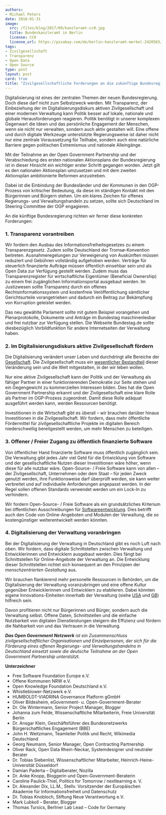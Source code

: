 ```yaml
---
authors: 
- Michael Peters
date: 2018-01-31 
image:
  src: /files/blog/2017/09/kanzleramt-cc0.jpg
  title: Bundeskanzleramt in Berlin
  license: CC0
  license_url: https://pixabay.com/de/berlin-kanzleramt-merkel-2420583/
tags:
- Zivilgesellschaft
- Transparenz 
- Open Data
- Open Source
type: post
layout: post
card: true
title: "Zivilgesellschaftliche Forderungen an die zukünftige Bundesregierung" 
---
```


Digitalisierung ist eines der zentralen Themen der neuen Bundesregierung. Doch diese darf nicht zum Selbstzweck werden. Mit Transparenz, der Einbeziehung der im Digitalisierungsdiskurs aktiven Zivilgesellschaft und einer modernen Verwaltung kann Politik besser auf lokale, nationale und globale Herausforderungen reagieren. Politik benötigt in unserer komplexen Gegenwart die Ideen und das persönliche Engagement der Menschen, wenn sie nicht nur verwalten, sondern auch aktiv gestalten will. Eine offene und durch digitale Werkzeuge unterstützte Regierungsweise ist daher nicht nur eine zentrale Voraussetzung für Teilhabe, sondern auch eine natürliche Barriere gegen politischen Extremismus und nationale Alleingänge.

Mit der Teilnahme an der Open Government Partnership und der Verabschiedung des ersten nationalen Aktionsplans der Bundesregierung ist in dieser Hinsicht ein wichtiger erster Schritt gegangen worden. Jetzt gilt es den nationalen Aktionsplan umzusetzen und mit dem zweiten Aktionsplan ambitionierte Reformen anzustreben.

Dabei ist die Einbindung der Bundesländer und der Kommunen in den OGP-Prozess von kritischer Bedeutung, da diese im ständigen Kontakt mit den Bürgerinnen und Bürgern stehen. Um ein klares Zeichen für offenes Regierungs- und Verwaltungshandeln zu setzen, sollte sich Deutschland im Steering Committee der OGP engagieren.

An die künftige Bundesregierung richten wir ferner diese konkreten Forderungen:

### 1. Transparenz vorantreiben 
Wir fordern den Ausbau des Informationsfreiheitsgesetzes zu einem Transparenzgesetz. Zudem sollte Deutschland der Tromsø-Konvention beitreten. Ausnahmeregelungen zur Verweigerung von Auskünften müssen reduziert und Gebühren vollständig aufgehoben werden. Verträge für steuerlich finanzierte Aufträge müssen öffentlich einsehbar sein und als Open Data zur Verfügung gestellt werden. Zudem muss das Transparenzregister für wirtschaftliche Eigentümer (Beneficial Ownership) zu einem frei zugänglichen Informationsportal ausgebaut werden. Im Justizwesen sollte Transparenz durch ein offenes Rechtsinformationssystem und kostenfreie Veröffentlichung sämtlicher Gerichtsurteile vorangetrieben und dadurch ein Beitrag zur Bekämpfung von Korruption geleistet werden.

Das neu gewählte Parlament sollte mit gutem Beispiel vorangehen und Plenarprotokolle, Dokumente und Anträge im Bundestag maschinenlesbar und frei nutzbar zur Verfügung stellen. Die Webseite Bundestag.de sollte diesbezüglich Vorbildfunktion für andere Internetseiten der Verwaltung haben.

### 2. Im Digitalisierungsdiskurs aktive Zivilgesellschaft fördern
Die Digitalisierung verändert unser Leben und durchdringt alle Bereiche der [Gesellschaft](https://www.stiftung-nv.de/de/publikation/gemeinwohl-im-digitalen-zeitalter-gesamtbrosch%C3%BCre). Die Zivilgesellschaft  muss ein [wesentlicher Bestandteil](https://okfn.de/blog/2017/07/offenheit/) dieser Veränderung sein und die Welt mitgestalten, in der wir leben wollen.

Nur eine aktive Zivilgesellschaft kann der Politik und der Verwaltung als fähiger Partner in einer funktionierenden Demokratie zur Seite stehen und ein Gegengewicht zu kommerziellen Interessen bilden. Dies hat die Open Government Partnership erkannt und der Zivilgesellschaft eine klare Rolle als Partner im OGP-Prozess zugeordnet. Damit diese Rolle adäquat ausgeführt werden kann, werden Ressourcen benötigt.

Investitionen in die Wirtschaft gibt es überall – wir brauchen darüber hinaus Investitionen in die Zivilgesellschaft. Wir fordern, dass mehr öffentliche Fördermittel für zivilgesellschaftliche Projekte im digitalen Bereich niederschwellig bereitgestellt werden, um mehr Menschen zu beteiligen.


### 3. Offener / Freier Zugang zu öffentlich finanzierte Software 
Von öffentlicher Hand finanzierte Software muss öffentlich zugänglich sein. Die Verwaltung gibt jedes Jahr viel Geld für die Entwicklung von Software und der gesellschaftliche Nutzen dieser Investitionen wäre höher, wenn diese für alle nutzbar wäre. Open-Source- / Freie Software kann von allen – der Zivilgesellschaft, Unternehmen oder dem Staat – für jeden Zweck genutzt werden, ihre Funktionsweise darf überprüft werden, sie kann weiter verbreitet und auf individuelle Anforderungen angepasst werden. In der Regel sollen offenen Standards verwendet werden um ein Lock-In zu verhindern.

Wir fordern Open-Source- / Freie Software als ein grundsätzliches Kriterium bei öffentlichen Ausschreibungen für [Softwareentwicklung](https://fsfe.org/news/2017/news-20170913-01.de.html). Dies betrifft auch den Code von Online-Angeboten und Modulen der Verwaltung, die so kostengünstiger weiterentwickelt werden könnten.


### 4. Digitalisierung der Verwaltung voranbringen
Bei der Digitalisierung der Verwaltung in Deutschland gibt es noch Luft nach oben. Wir fordern, dass digitale Schnittstellen zwischen Verwaltung und Entwicklerinnen und Entwicklern ausgebaut werden. Dies fängt bei Schnittstellen für Online-Angebote der Verwaltung an. Die Entwicklung dieser Schnittstellen richtet sich konsequent an den Prinzipien der *menschzentrierten Gestaltung* aus.

Wir brauchen flankierend mehr personelle Ressourcen in Behörden, um die Digitalisierung der Verwaltung voranzubringen und eine offene Kultur gegenüber Entwicklerinnen und Entwicklern zu etablieren. 
Dabei könnten eigene Innovations-Einheiten innerhalb der Verwaltung (siehe [USA](https://18f.gsa.gov/) und [GB](https://gds.blog.gov.uk/)) hilfreich sein. 

Davon profitieren nicht nur Bürgerinnen und Bürger, sondern auch die Verwaltung selbst. Offene Daten, Schnittstellen und die einfache Nutzbarkeit von digitalen Dienstleistungen steigern die Effizienz und fördern die Nahbarkeit von und das Vertrauen in die Verwaltung.

***Das Open Government Netzwerk** ist ein Zusammenschluss zivilgesellschaftlicher Organisationen und Einzelpersonen, der sich für die Förderung eines offenen Regierungs- und Verwaltungshandelns in Deutschland einsetzt sowie die deutsche Teilnahme an der Open Government Partnership unterstützt.* 

**Unterzeichner**
* Free Software Foundation Europe e.V.
* Offene Kommunen NRW e.V.
* Open Knowledge Foundation Deutschland e.V.
* Whistleblower-Netzwerk e.V.
* HUMBOLDT-VIADRINA Governance Platform gGmbH
* Oliver Bildesheim, eGovernment- u. Open-Government-Berater
* Dr. Ole Wintermann, Senior Project Manager, Blogger
* Johanna zum Felde, Wissenschaftliche Mitarbeiterin, Freie Universität Berlin
* Dr. Ansgar Klein, Geschäftsführer des Bundesnetzwerks Bürgerschaftliches Engagement (BBE)
* John H. Weitzmann, Teamleiter Politik und Recht, Wikimedia Deutschland
* Georg Neumann, Senior Manager, Open Contracting Partnership
* Oliver Rack, Open Data Rhein-Neckar, Systemdesigner und neutraler Berater
* Dr. Tobias Siebenlist, Wissenschaftlicher Mitarbeiter, Heinrich-Heine-Universität Düsseldorf
* Damian Paderta – Digitalberater, Nozilla
* Dr. Anke Knopp, Bloggerin und Open-Government-Beraterin
* Caroline Paulick-Thiel, Politics for Tomorrow / nextlearning e. V.
* Dr. Alexander Dix, LL.M., Stellv. Vorsitzender der Europäischen Akademie für Informationsfreiheit und Datenschutz
* Dr. Tobias Knobloch, Stiftung Neue Verantwortung e.V.
* Mark Lubkoll – Berater, Blogger
* Thomas Tursics, Berliner Lab Lead – Code for Germany

